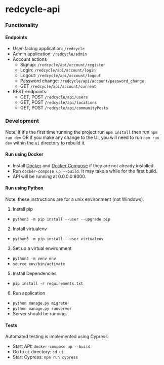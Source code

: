 # redcycle-api

### Functionality

#### Endpoints
* User-facing application: `/redcycle`
* Admin application: `/redcycle/admin`
* Account actions
  * Signup: `/redcycle/api/account/register`
  * Login: `/redcycle/api/account/login`
  * Logout: `/redcycle/api/account/logout`
  * Password change: `/redcycle/api/account/password_change`
  * GET `/redcycle/api/account/current`
* REST endpoints:
  * GET, POST `/redcycle/api/users`
  * GET, POST `/redcycle/api/locations`
  * GET, POST `/redcycle/api/communityPosts`

### Development
Note: if it's the first time running the project run `npm install` then run `npm run dev` OR if you make any change to the UI, you will need to run `npm run dev` within the `ui` directory to rebuild it.

#### Run using Docker
* Install [Docker](https://docs.docker.com/get-docker/) and [Docker Compose](https://docs.docker.com/compose/install/) if they are not already installed.
* Run `docker-compose up --build`. It may take a while for the first build.
* API will be running at 0.0.0.0:8000.

#### Run using Python
Note: these instructions are for a unix environment (not Windows).

1) Install pip
* `python3 -m pip install --user --upgrade pip`

2) Install virtualenv
* `python3 -m pip install --user virtualenv`

3) Set up a virtual environment
* `python3 -m venv env`
* `source env/bin/activate`

5) Install Dependencies
* `pip install -r requirements.txt`

6) Run application
* `python manage.py migrate`
* `python manage.py runserver`
* Server should be running.

#### Tests
Automated testing is implemented using Cypress.

* Start API: `docker-compose up --build`
* Go to `ui` directory: `cd ui`
* Start Cypress: `npm run cypress`
